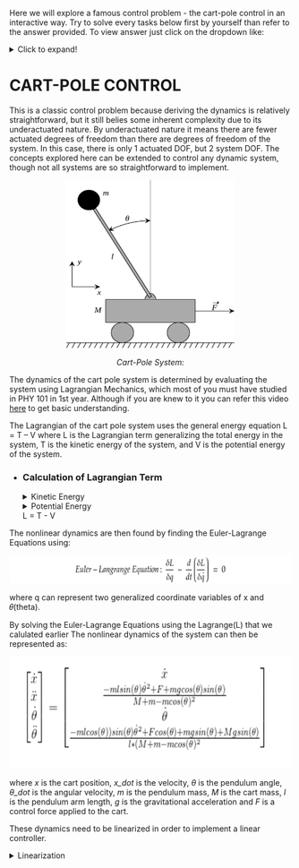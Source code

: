 Here we will explore a famous control problem - the cart-pole control in an interactive way. Try to solve every tasks below first by yourself than refer to the answer provided. To view answer just click on the dropdown like:

<details>
  <summary>Click to expand!</summary>
    yeah just like that
</details>

# CART-POLE CONTROL

This is a classic control problem because deriving the dynamics is relatively straightforward, but it still belies some inherent complexity due to its underactuated nature. By underactuated nature it means there are fewer actuated degrees of freedom than there are degrees of freedom of the system. In this case, there is only 1 actuated DOF, but 2 system DOF. The concepts explored here can be extended to control any dynamic system, though not all systems are so straightforward to implement.

<p align="center">
    <img  width="300" height="300" src="assets/cart-pole.png">
    <p align="center">
    <i>Cart-Pole System:</i><br> 
</p>

The dynamics of the cart pole system is determined by evaluating the system using Lagrangian Mechanics, which most of you must have studied in PHY 101 in 1st year. Although if you are knew to it you can refer this video [here](https://www.youtube.com/watch?v=8UtnDaGHpq0) to get basic understanding.

The Lagrangian of the cart pole system uses the general energy equation L = T – V where L is the Lagrangian term generalizing the total energy in the system, T is the kinetic energy of the system, and V is the potential energy of the system. 

* ### Calculation of Lagrangian Term
    <details>
        <summary>Kinetic Energy</summary>
        The kinetic energy(T) of the system is represented by:  
        <p align="center">
            <img  width="600" height="300" src="assets/KineticEnergy.png">
            <p align="center">
            <i>Kinetic Energy</i><br> 
        </p>
    </details>
    <details>
        <summary>Potential Energy</summary>
        The potential energy(V) of the system is represented by the potential energy of the pole. Pole Potential Energy: 
        <p align="center">
            <img  width="400" height="100" src="assets/PotentialEnergy.png">
            <p align="center">
            <i>Potential Energy</i><br> 
        </p>
    </details>
    L = T - V
The nonlinear dynamics are then found by finding the Euler-Lagrange Equations using: 
    <p align="center">
        <img  width="600" height="50" src="assets/e-l.png">
        <p align="center">
    </p>
    where q can represent two generalized coordinate variables of x and 𝜃(theta).

By solving the Euler-Lagrange Equations using the Lagrange(L) that we calulated earlier The nonlinear dynamics of the system can then be represented as:
    <p align="center">
        <img  width="600" height="200" src="assets/dynamics.png">
        <p align="center">
    </p>
    where _x_ is the cart position, _x_dot_ is the velocity, _θ_ is the pendulum angle, _θ_dot_ is the angular velocity, _m_ is the pendulum mass, _M_ is the cart mass, _l_ is the pendulum arm length, _g_ is the gravitational acceleration and _F_ is a control force applied to the cart.

These dynamics need to be linearized in order to implement a linear controller.
<details>
        <summary>Linearization</summary>
        Linearization is achieved by computing the Jacobian and then inserting the resulting equations into state space form:
        <p align="center">
            <img  width="600" height="200" src="assets/A-B.png">
            <p align="center">
        </p>
    </details>


